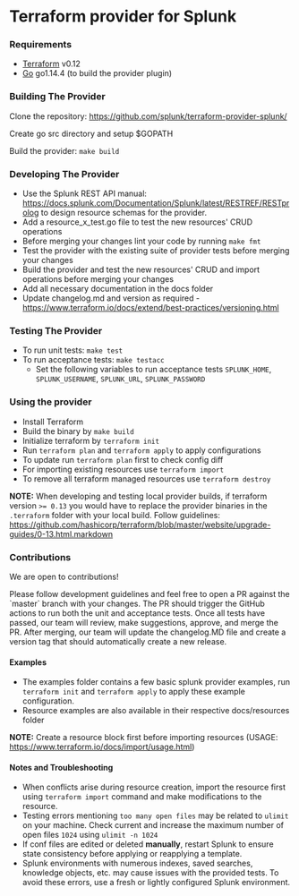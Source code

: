 # **Terraform provider for Splunk**


### Requirements

-	[Terraform](https://www.terraform.io/downloads.html) v0.12
-	[Go](https://golang.org/doc/install) go1.14.4 (to build the provider plugin)

### Building The Provider

Clone the repository: https://github.com/splunk/terraform-provider-splunk/

Create go src directory and setup $GOPATH

Build the provider: `make build`

### Developing The Provider
* Use the Splunk REST API manual: https://docs.splunk.com/Documentation/Splunk/latest/RESTREF/RESTprolog to design resource schemas for the provider.
* Add a resource_x_test.go file to test the new resources' CRUD operations
* Before merging your changes lint your code by running `make fmt`
* Test the provider with the existing suite of provider tests before merging your changes
* Build the provider and test the new resources' CRUD and import operations before merging your changes
* Add all necessary documentation in the docs folder
* Update changelog.md and version as required - https://www.terraform.io/docs/extend/best-practices/versioning.html

### Testing The Provider
* To run unit tests: `make test`
* To run acceptance tests: `make testacc`
  * Set the following variables to run acceptance tests `SPLUNK_HOME`, `SPLUNK_USERNAME`, `SPLUNK_URL`, `SPLUNK_PASSWORD`

### Using the provider

* Install Terraform
* Build the binary by `make build`
* Initialize terraform by `terraform init`
* Run `terraform plan` and `terraform apply` to apply configurations
* To update run `terraform plan` first to check config diff
* For importing existing resources use `terraform import`
* To remove all terraform managed resources use `terraform destroy`

**NOTE:** When developing and testing local provider builds, if terraform version `>= 0.13` you would have to replace the provider binaries in the `.terraform` folder with your local build.
Follow guidelines: https://github.com/hashicorp/terraform/blob/master/website/upgrade-guides/0-13.html.markdown

### Contributions
We are open to contributions!
<p>Please follow development guidelines and feel free to open a PR against the `master` branch with your changes. The PR should trigger the GitHub actions to run
both the unit and acceptance tests. Once all tests have passed, our team will review, make suggestions, approve, and merge the PR.
After merging, our team will update the changelog.MD file and create a version tag that should automatically create a new release.</p>

#### Examples
* The examples folder contains a few basic splunk provider examples, run `terraform init` and `terraform apply` to apply these example configuration.
* Resource examples are also available in their respective docs/resources folder

**NOTE:** Create a resource block first before importing resources (USAGE: https://www.terraform.io/docs/import/usage.html)

#### Notes and Troubleshooting
* When conflicts arise during resource creation, import the resource first using `terraform import` command and make modifications to the resource.
* Testing errors mentioning `too many open files` may be related to `ulimit` on your machine. Check current and increase the maximum number of open files `1024` using `ulimit -n 1024`
* If conf files are edited or deleted <b>manually</b>, restart Splunk to ensure state consistency before applying or reapplying a template.
* Splunk environments with numerous indexes, saved searches, knowledge objects, etc. may cause issues with the provided tests. To avoid these errors, use a fresh or lightly configured Splunk environment.
